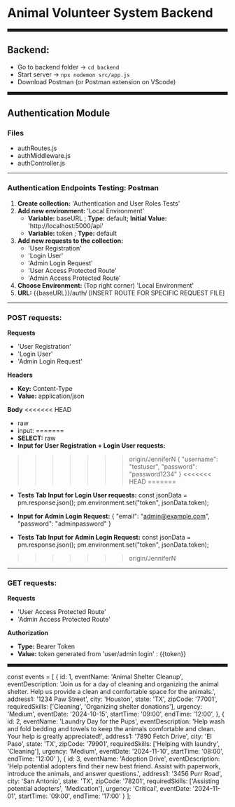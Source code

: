 # Animal Volunteer System Backend
<hr style="border: 3px dashed ;">

## Backend: 
- Go to backend folder → ```cd backend```
- Start server → ```npx nodemon src/app.js```
- Download Postman (or Postman extension on VScode)

<hr style="border: 3px dashed ;">

## Authentication Module
### Files
- authRoutes.js
- authMiddleware.js
- authController.js

---

### Authentication Endpoints Testing: Postman
1. **Create collection:** 'Authentication and User Roles Tests'
2. **Add new environment:** 'Local Environment'
    - **Variable:** baseURL ; **Type:** default; **Initial Value:** 'http://localhost:5000/api'
    - **Variable:** token ; **Type:** default
3. **Add new requests to the collection:**
    - 'User Registration'
    - 'Login User'
    - 'Admin Login Request'
    - 'User Access Protected Route'
    - 'Admin Access Protected Route'
4. **Choose Environment:** (Top right corner) 'Local Environment'
5. **URL:** {{baseURL}}/auth/ [INSERT ROUTE FOR SPECIFIC REQUEST FILE]

---

### POST requests:

**Requests**
- 'User Registration'
- 'Login User'
- 'Admin Login Request'

**Headers**
- **Key:** Content-Type
- **Value:** application/json

**Body**
<<<<<<< HEAD
- raw
- input: 
=======
- **SELECT:** raw
- **Input for User Registration + Login User requests:**
>>>>>>> origin/JenniferN
{
    "username": "testuser",
    "password": "password1234"
}
<<<<<<< HEAD
=======
- **Tests Tab Input for Login User requests:**
const jsonData = pm.response.json();
pm.environment.set("token", jsonData.token);

- **Input for Admin Login Request:**
{
    "email": "admin@example.com",
    "password": "adminpassword"
}

- **Tests Tab Input for Admin Login Request:**
const jsonData = pm.response.json();
pm.environment.set("token", jsonData.token);

>>>>>>> origin/JenniferN
---
### GET requests:
**Requests**
- 'User Access Protected Route'
- 'Admin Access Protected Route'

**Authorization**
- **Type:** Bearer Token
- **Value:** token generated from 'user/admin login' : {{token}}

<hr style="border: 3px dashed ;">


const events = [
  {
    id: 1,
    eventName: 'Animal Shelter Cleanup',
    eventDescription: 'Join us for a day of cleaning and organizing the animal shelter. Help us provide a clean and comfortable space for the animals.',
    address1: '1234 Paw Street',
    city: 'Houston',
    state: 'TX',
    zipCode: '77001',
    requiredSkills: ['Cleaning', 'Organizing shelter donations'],
    urgency: 'Medium',
    eventDate: '2024-10-15',
    startTime: '09:00',
    endTime: '12:00',
  },
  {
    id: 2,
    eventName: 'Laundry Day for the Pups',
    eventDescription: 'Help wash and fold bedding and towels to keep the animals comfortable and clean. Your help is greatly appreciated!',
    address1: '7890 Fetch Drive',
    city: 'El Paso',
    state: 'TX',
    zipCode: '79901',
    requiredSkills: ['Helping with laundry', 'Cleaning'],
    urgency: 'Medium',
    eventDate: '2024-11-10',
    startTime: '08:00',
    endTime: '12:00'
  },
  {
    id: 3,
    eventName: 'Adoption Drive',
    eventDescription: 'Help potential adopters find their new best friend. Assist with paperwork, introduce the animals, and answer questions.',
    address1: '3456 Purr Road',
    city: 'San Antonio',
    state: 'TX',
    zipCode: '78201',
    requiredSkills: ['Assisting potential adopters', 'Medication'],
    urgency: 'Critical',
    eventDate: '2024-11-01',
    startTime: '09:00',
    endTime: '17:00'
  }
];
